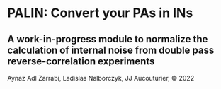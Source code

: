 # PALIN: Convert your PAs in INs 

## A work-in-progress module to normalize the calculation of internal noise from double pass reverse-correlation experiments

Aynaz Adl Zarrabi, Ladislas Nalborczyk, JJ Aucouturier, &copy; 2022

